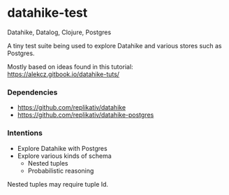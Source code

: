# datahike-test
Datahike, Datalog, Clojure, Postgres

A tiny test suite being used to explore Datahike and various stores such as Postgres.

Mostly based on ideas found in this tutorial:
https://alekcz.gitbook.io/datahike-tuts/

### Dependencies
- https://github.com/replikativ/datahike
- https://github.com/replikativ/datahike-postgres
### Intentions
- Explore Datahike with Postgres
- Explore various kinds of schema
  - Nested tuples
  - Probabilistic reasoning

Nested tuples may require tuple Id.

